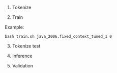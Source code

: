 1) Tokenize

2) Train

Example:

`bash train.sh java_2006.fixed_context_tuned_1 0`

3) Tokenize test

4) Inference

5) Validation

